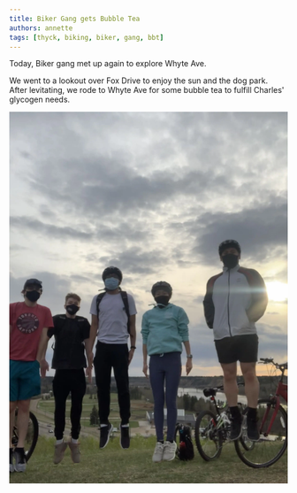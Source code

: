 ```yaml
---
title: Biker Gang gets Bubble Tea
authors: annette
tags: [thyck, biking, biker, gang, bbt]
---
```


Today, Biker gang met up again to explore Whyte Ave.

<!--truncate-->

We went to a lookout over Fox Drive to enjoy the sun and the dog park. After levitating, we rode to Whyte Ave for some bubble tea to fulfill Charles' glycogen needs.

![Biker-Gang](./levitating.webp)

